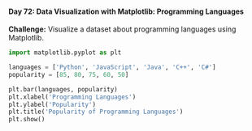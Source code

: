 #### Day 72: Data Visualization with Matplotlib: Programming Languages
**Challenge:** Visualize a dataset about programming languages using Matplotlib.

```python
import matplotlib.pyplot as plt

languages = ['Python', 'JavaScript', 'Java', 'C++', 'C#']
popularity = [85, 80, 75, 60, 50]

plt.bar(languages, popularity)
plt.xlabel('Programming Languages')
plt.ylabel('Popularity')
plt.title('Popularity of Programming Languages')
plt.show()
```


